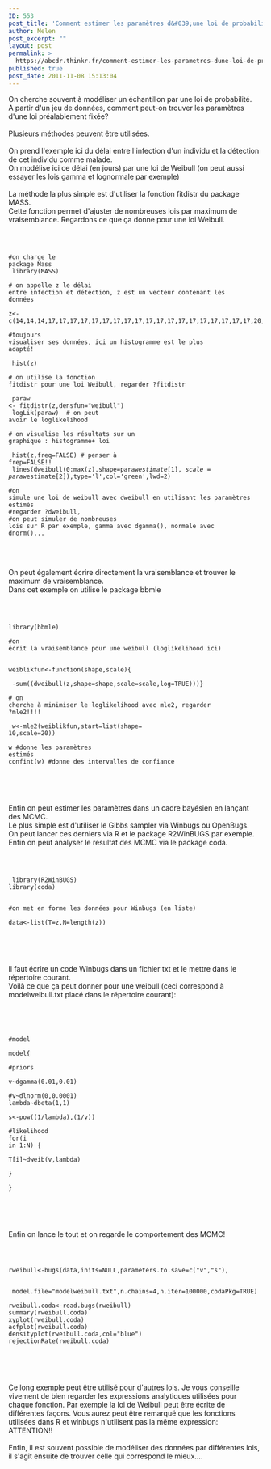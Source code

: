 ```yaml
---
ID: 553
post_title: 'Comment estimer les paramètres d&#039;une loi de probabilité avec R ?'
author: Melen
post_excerpt: ""
layout: post
permalink: >
  https://abcdr.thinkr.fr/comment-estimer-les-parametres-dune-loi-de-probabilite-avec-r/
published: true
post_date: 2011-11-08 15:13:04
---
```

On cherche souvent à modéliser un échantillon par une loi de probabilité. <br />A partir d'un jeu de données, comment peut-on trouver les paramètres d'une loi préalablement fixée?<br /><br />Plusieurs méthodes peuvent être utilisées.<br /><br />On prend l'exemple ici du délai entre l'infection d'un individu et la détection de cet individu comme malade.<br />On modélise ici ce délai (en jours) par une loi de Weibull (on peut aussi essayer les lois gamma et lognormale par exemple)<br /><br />La méthode la plus simple est d'utiliser la fonction fitdistr du package MASS.<br />Cette fonction permet d'ajuster de nombreuses lois par maximum de vraisemblance. Regardons ce que ça donne pour une loi Weibull.<br /><br /> <pre><code><br /><br />#on charge le package Mass<br /> library(MASS) <br /><br /># on appelle z le délai entre infection et détection, z est un vecteur contenant les données<br /><br />z&lt;-c(14,14,14,17,17,17,17,17,17,17,17,17,17,17,17,17,17,17,17,17,17,17,20,20,20,20,20,20,20,20,20,20,20,20,20,20,20,20,20,20,20,20,20,20,20,20,20,20,23)<br /><br />#toujours visualiser ses données, ici un histogramme est le plus adapté!<br /><br /> hist(z) <br /><br /># on utilise la fonction fitdistr pour une loi Weibull, regarder ?fitdistr<br /><br /> paraw &lt;- fitdistr(z,densfun="weibull") <br /> logLik(paraw)  # on peut avoir le loglikelihood<br /><br /># on visualise les résultats sur un graphique : histogramme+ loi <br /><br /> hist(z,freq=FALSE) # penser à frep=FALSE!!<br /> lines(dweibull(0:max(z),shape=paraw$estimate[1],scale=paraw$estimate[2]),type='l',col='green',lwd=2)<br /><br />#on simule une loi de weibull avec dweibull en utilisant les paramètres estimés<br />#regarder ?dweibull, <br />#on peut simuler de nombreuses lois sur R par exemple, gamma avec dgamma(), normale avec dnorm()...<br /><br /></code></pre> <br /><br />On peut également écrire directement la vraisemblance et trouver le maximum de vraisemblance.<br />Dans cet exemple on utilise le package bbmle<br /><br /> <pre><code><br /><br />library(bbmle) <br /><br />#on écrit la vraisemblance pour une weibull (loglikelihood ici)<br /><br /> weiblikfun&lt;-function(shape,scale){<br />    -sum((dweibull(z,shape=shape,scale=scale,log=TRUE)))}<br /><br /># on cherche à minimiser le loglikelihood avec mle2, regarder ?mle2!!!!<br /><br /> w&lt;-mle2(weiblikfun,start=list(shape= 10,scale=20)) <br /><br />w #donne les paramètres estimés<br />confint(w) #donne des intervalles de confiance<br /><br /> </code></pre>  <br /><br />Enfin on peut estimer les paramètres dans un cadre bayésien en lançant des MCMC.<br />Le plus simple est d'utiliser le Gibbs sampler via Winbugs ou OpenBugs.<br />On peut lancer ces derniers via R et le package R2WinBUGS par exemple.<br />Enfin on peut analyser le resultat des MCMC via le package coda.<br /><br />  <pre><code> <br /><br /> library(R2WinBUGS)<br />library(coda) <br /><br />#on met en forme les données pour Winbugs (en liste)<br /> data&lt;-list(T=z,N=length(z))<br /><br /> </code></pre>  <br /><br />Il faut écrire un code Winbugs dans un fichier txt et le mettre dans le répertoire courant.<br />Voilà ce que ça peut donner pour une weibull (ceci correspond à modelweibull.txt placé dans le répertoire courant):<br /><br /> <pre><code><br /><br /> #model<br /><br />model{<br /><br />#priors<br /><br />v~dgamma(0.01,0.01)<br /><br />#v~dlnorm(0,0.0001)<br />lambda~dbeta(1,1)<br /><br />s&lt;-pow((1/lambda),(1/v))<br /><br />#likelihood<br />for(i in 1:N) {<br /><br />T[i]~dweib(v,lambda)<br /><br />}<br /><br />} <br /> </code></pre>  <br /><br />Enfin on lance le tout et on regarde le comportement des MCMC!<br />  <pre><code> <br /><br /> rweibull&lt;-bugs(data,inits=NULL,parameters.to.save=c("v","s"),<br />        model.file="modelweibull.txt",n.chains=4,n.iter=100000,codaPkg=TRUE)<br /><br />rweibull.coda&lt;-read.bugs(rweibull)<br />summary(rweibull.coda)<br />xyplot(rweibull.coda)<br />acfplot(rweibull.coda)<br />densityplot(rweibull.coda,col="blue")<br />rejectionRate(rweibull.coda)<br /><br /> </code></pre>  <br /><br />Ce long exemple peut être utilisé pour d'autres lois. Je vous conseille vivement de bien regarder les expressions analytiques utilisées pour chaque fonction. Par exemple la loi de Weibull peut être écrite de différentes façons. Vous aurez peut être remarqué que les fonctions utilisées dans R et winbugs n'utilisent pas la même expression: ATTENTION!!<br /><br />Enfin, il est souvent possible de modéliser des données par différentes lois, il s'agit ensuite de trouver celle qui correspond le mieux....